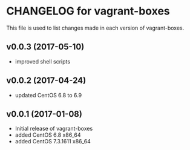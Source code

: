 # CHANGELOG for vagrant-boxes

This file is used to list changes made in each version of vagrant-boxes.

## v0.0.3 (2017-05-10)
* improved shell scripts

## v0.0.2 (2017-04-24)
* updated CentOS 6.8 to 6.9

## v0.0.1 (2017-01-08)
* Initial release of vagrant-boxes
* added CentOS 6.8 x86_64
* added CentOS 7.3.1611 x86_64

